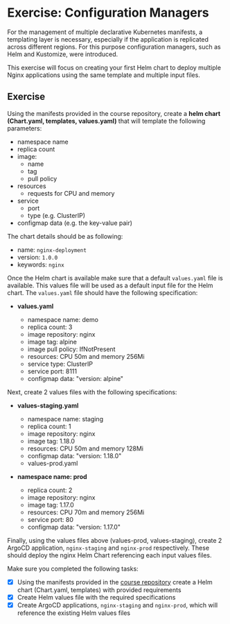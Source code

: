 # Exercise: Configuration Managers

For the management of multiple declarative Kubernetes manifests, a templating layer is necessary, especially if the application is replicated across different regions. For this purpose configuration managers, such as Helm and Kustomize, were introduced.

This exercise will focus on creating your first Helm chart to deploy multiple Nginx applications using the same template and multiple input files.

## Exercise

Using the manifests provided in the course repository, create a **helm chart (Chart.yaml, templates, values.yaml)** that will template the following parameters:

* namespace name
* replica count
* image:
  * name
  * tag
  * pull policy
* resources
  * requests for CPU and memory
* service
  * port
  * type (e.g. ClusterIP)
* configmap data (e.g. the key-value pair)

The chart details should be as following:

* name: `nginx-deployment`
* version: `1.0.0`
* keywords: `nginx`

Once the Helm chart is available make sure that a default `values.yaml` file is available. This values file will be used as a default input file for the Helm chart. The `values.yaml` file should have the following specification:

* **values.yaml**

  * namespace name: demo
  * replica count: 3
  * image repository: nginx
  * image tag: alpine
  * image pull policy: IfNotPresent
  * resources: CPU 50m and memory 256Mi
  * service type: ClusterIP
  * service port: 8111
  * configmap data: "version: alpine"

Next, create 2 values files with the following specifications:

* **values-staging.yaml**

  * namespace name: staging
  * replica count: 1
  * image repository: nginx
  * image tag: 1.18.0
  * resources: CPU 50m and memory 128Mi
  * configmap data: "version: 1.18.0"
  * values-prod.yaml

* **namespace name: prod**
  * replica count: 2
  * image repository: nginx
  * image tag: 1.17.0
  * resources: CPU 70m and memory 256Mi
  * service port: 80
  * configmap data: "version: 1.17.0"

Finally, using the values files above (values-prod, values-staging), create 2 ArgoCD application, `nginx-staging` and `nginx-prod` respectively. These should deploy the nginx Helm Chart referencing each input values files.

Make sure you completed the following tasks:

* [x] Using the manifests provided in the [course repository](https://github.com/udacity/nd064_course_1/tree/main/exercises/manifests) create a Helm chart (Chart.yaml, templates) with provided requirements
* [x] Create Helm values file with the required specifications
* [x] Create ArgoCD applications, `nginx-staging` and `nginx-prod`, which will reference the existing Helm values files
